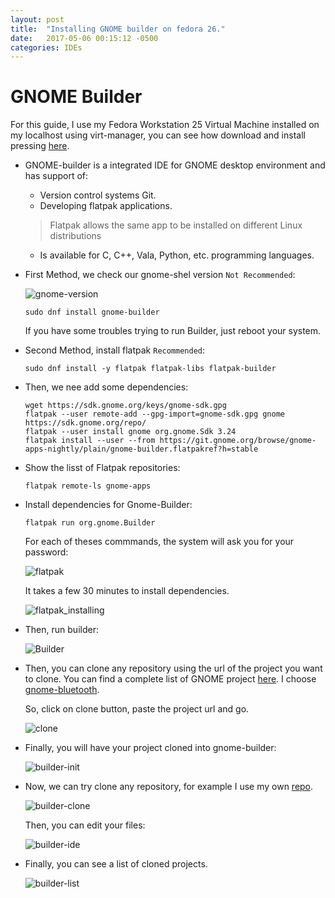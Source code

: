 ```yaml
---
layout: post
title:  "Installing GNOME builder on fedora 26."
date:   2017-05-06 00:15:12 -0500
categories: IDEs
---
```

# GNOME Builder

For this guide, I use my Fedora Workstation 25 Virtual Machine installed on my localhost using virt-manager, you can see how download and install pressing [here][vm-url].

* GNOME-builder is a integrated IDE for GNOME desktop environment and has support of:
  * Version control systems Git.  
  * Developing flatpak applications.  
  > Flatpak allows the same app to be installed on different Linux distributions
  * Is available for C, C++, Vala, Python, etc. programming languages.

* First Method, we check our gnome-shel version `Not Recommended`:

  ![gnome-version][gnomeversion]

      sudo dnf install gnome-builder

  If you have some troubles trying to run Builder, just reboot your system.

* Second Method, install flatpak `Recommended`:

      sudo dnf install -y flatpak flatpak-libs flatpak-builder

* Then, we nee add some dependencies:

      wget https://sdk.gnome.org/keys/gnome-sdk.gpg
      flatpak --user remote-add --gpg-import=gnome-sdk.gpg gnome https://sdk.gnome.org/repo/
      flatpak --user install gnome org.gnome.Sdk 3.24
      flatpak install --user --from https://git.gnome.org/browse/gnome-apps-nightly/plain/gnome-builder.flatpakref?h=stable

* Show the lisst of Flatpak repositories:

      flatpak remote-ls gnome-apps

* Install dependencies for Gnome-Builder:

      flatpak run org.gnome.Builder

  For each of theses commmands, the system will ask you for your password:

  ![flatpak][flatpak_url]

  It takes a few 30 minutes to install dependencies.

  ![flatpak_installing][fpk_install]

* Then, run builder:

  ![Builder][GNOME-builder]

* Then, you can clone any repository using the url of the project you want to clone. You can find a complete list of GNOME project [here][project-list]. I choose [gnome-bluetooth](https://git.gnome.org/browse/gnome-bluetooth/).  

  So, click on clone button, paste the project url and go.

  ![clone][clonebutton]

* Finally, you will have your project cloned into gnome-builder:

  ![builder-init][gnome-builder-init]

* Now, we can try clone any repository, for example I use my own [repo][repo-url].

  ![builder-clone][builderClone]

  Then, you can edit your files:
  
  ![builder-ide][builderIDE]

* Finally, you can see a list of cloned projects.

  ![builder-list][builderList]

[builderList]:        /assets/IDEs/GNOME-Builder/gnome-builder-list.png
[builderIDE]:         /assets/IDEs/GNOME-Builder/gnome-builder-own-repo.png
[builderClone]:       /assets/IDEs/GNOME-Builder/gnome-builder-clone.png
[repo-url]:           https://github.com/Jenazad/developConfig/
[gnome-builder-init]: /assets/IDEs/GNOME-Builder/gnome-builder-init.png
[fpk_install]:        /assets/IDEs/GNOME-Builder/flatpak_installing.png
[vm-url]:             /blog/virtual-machines/2017-03-20/Using-Virt-Manager-Tool
[flatpak_url]:        /assets/IDEs/GNOME-Builder/flatpak_exe.png
[clonebutton]:        /assets/IDEs/GNOME-Builder/gnome-bluetooth.png
[project-list]:       https://git.gnome.org/browse/
[gnomeversion]:       /assets/graphicalShell/GNOME/gnome-version.png
[GNOME-builder]:      /assets/IDEs/GNOME-Builder/gnome-builder.png
